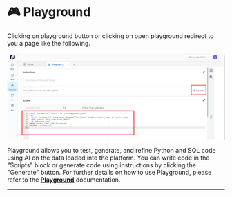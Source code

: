 # 🎮 Playground

Clicking on  playground button or clicking on open playground redirect to you a page like the following.

![Untitled](https://raw.githubusercontent.com/soumya-df/Documentations/903f167e062be559af1f77d5c1f2b5a5b8df4f90/onboarding/playground/Playground%20324bd848025a4338890229dacc21d5e3/Untitled.png)

Playground allows you to test, generate, and refine Python and SQL code using AI on the data loaded into the platform. You can write code in the "Scripts" block or generate code using instructions by clicking the "Generate" button. For further details on how to use Playground, please refer to the **[Playground](https://www.notion.so/01b3b465418d4b1ab8eaa8896eac0d8a?pvs=21)** documentation.

---
